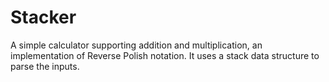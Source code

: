 # Stacker
A simple calculator supporting addition and multiplication, an implementation of Reverse Polish notation. It uses a stack data structure to parse the inputs.